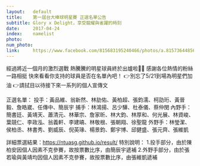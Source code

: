 ```yaml
---
layout:   default
title:    第一屆台大棒球明星賽 正選名單公告
subtitle: Glory x Delight，享受龍耀與雀躍的時刻
date:     2017-04-24
index:    namelist
photo:
num_photo:
link:     https://www.facebook.com/815683195240466/photos/a.815736448568474.1073741828.815683195240466/948059992002785/?type=3&theater
---
```

經過將近一個月的激烈選戰
熱騰騰的明星球員終於出爐啦🎊🎊
感謝各位熱情的粉絲一路相挺
快來看看你支持的球員是否在名單內吧！
👉別忘了5/21到場為明星們加油
👉請拭目以待接下來一系列的個人宣傳文

正選名單：
投手：黃品維、翁新然、林劼佑、黃柏超、張鈞濡、柯劭珩、黃晉毅、詹皓崴、任傳中、簡辰宇
捕手：林鴻揚、呂少驊、杜泰儀、蔡仲閔
內野手：簡書廷、黃靖天、蕭清元、林華宗、詹家昕、林大鈞、林厚和、何光展、林資峻、葉競仁、李政泓、翁義軒、李建皜、林敬根、張朝翔、徐聖龍
外野手：林瑩潔、侯柏丞、林書秀、劉威辰、倪英瑑、楊景鈞、鄭宇博、邱健盛、張元齊、張維凱

詳細票選結果：https://ntuasg.github.io/result/
特別說明：
1.投手部分，由於陳柏安因個人因素不克參賽，故按票數比序，由簡辰宇遞補
2.外野手部分，由於張若瑜與黃靖均因個人因素不克參賽，故按票數比序，由張維凱遞補

